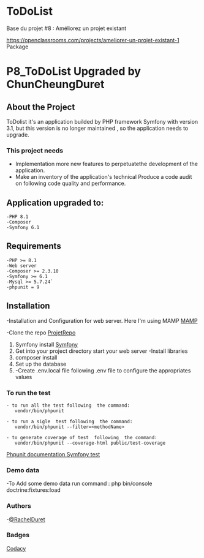 # ToDoList

Base du projet #8 : Améliorez un projet existant

https://openclassrooms.com/projects/ameliorer-un-projet-existant-1 Package

# P8_ToDoList Upgraded by ChunCheungDuret

## About the Project

ToDolist it's an application builded by PHP framework Symfony with version 3.1,
but this version is no longer maintained , so the application needs to upgrade.

### This project needs

- Implementation more new features to perpetuatethe development of the
  application.
- Make an inventory of the application's technical Produce a code audit on
  following code quality and performance.

## Application upgraded to:

```
-PHP 8.1
-Composer
-Symfony 6.1
```

## Requirements

```
-PHP >= 8.1
-Web server
-Composer >= 2.3.10
-Symfony >= 6.1
-Mysql >= 5.7.24`
-phpunit = 9
```

## Installation

-Installation and Configuration for web server. Here I'm using MAMP
[MAMP](https://www.mamp.info/en/downloads/)

-Clone the repo [ProjetRepo](https://github.com/rachel-duret/ToDoList.git)

1. Symfony install [Symfony](https://symfony.com/doc/current/setup.html)
2. Get into your project directory start your web server -Install libraries
3. composer install
4. Set up the database
5. -Create .env.local file following .env file to configure the appropriates
   values

### To run the test

```
- to run all the test following  the command:
   vendor/bin/phpunit

- to run a sigle  test following  the command:
   vendor/bin/phpunit --filter=<methodName>

- to generate coverage of test  following  the command:
   vendor/bin/phpunit --coverage-html public/test-coverage

```

[ Phpunit documentation ](https://phpunit.de/documentation.html)
[ Symfony test](https://symfony.com/doc/current/testing.html)

### Demo data

-To Add some demo data run command : php bin/console doctrine:fixtures:load

### Authors

-[@RachelDuret](https://github.com/rachel-duret)

### Badges

[Codacy](https://app.codacy.com/gh/rachel-duret/ToDoList/dashboard?branch=main)
